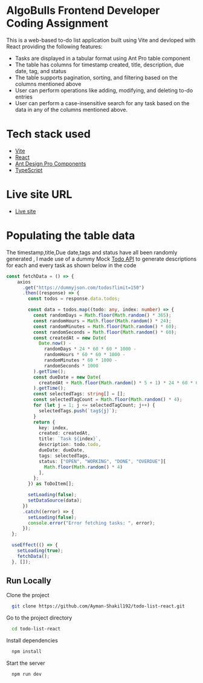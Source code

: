 
# AlgoBulls Frontend Developer Coding Assignment


This is a web-based to-do list application built using Vite and devloped with React providing  the following features:

* Tasks are displayed in a tabular format using Ant Pro table component
* The table has columns for timestamp created, title, description, due date, tag, and status
* The table supports pagination, sorting, and filtering based on the columns mentioned above
* User can perform operations like adding, modifying, and deleting to-do entries
* User can perform a case-insensitive search for any task based on the data in any of the columns mentioned above.

# Tech stack used

* [Vite](https://vitejs.dev/guide/)
* [React](https://react.dev/)
* [Ant Design Pro Components](https://procomponents.ant.design/en-US)
* [TypeScript](https://www.typescriptlang.org/)

# Live site URL

* [Live site](https://todo-list-react-ayman.netlify.app/)

# Populating the table data

The timestamp,title,Due date,tags and status have all been randomly generated , I made use of a dummy Mock [Todo API](https://dummyjson.com/docs/todos) to generate descriptions for each and every task as shown below in the code 

```typescript
const fetchData = () => {
    axios
      .get("https://dummyjson.com/todos?limit=150")
      .then((response) => {
        const todos = response.data.todos;

        const data = todos.map((todo: any, index: number) => {
          const randomDays = Math.floor(Math.random() * 365);
          const randomHours = Math.floor(Math.random() * 24);
          const randomMinutes = Math.floor(Math.random() * 60);
          const randomSeconds = Math.floor(Math.random() * 60);
          const createdAt = new Date(
            Date.now() -
              randomDays * 24 * 60 * 60 * 1000 -
              randomHours * 60 * 60 * 1000 -
              randomMinutes * 60 * 1000 -
              randomSeconds * 1000
          ).getTime();
          const dueDate = new Date(
            createdAt + Math.floor(Math.random() * 5 + 1) * 24 * 60 * 60 * 1000
          ).getTime();
          const selectedTags: string[] = [];
          const selectedTagCount = Math.floor(Math.random() * 4);
          for (let j = 1; j <= selectedTagCount; j++) {
            selectedTags.push(`tag${j}`);
          }
          return {
            key: index,
            created: createdAt,
            title: `Task ${index}`,
            description: todo.todo,
            dueDate: dueDate,
            tags: selectedTags,
            status: ["OPEN", "WORKING", "DONE", "OVERDUE"][
              Math.floor(Math.random() * 4)
            ],
          };
        }) as ToDoItem[];

        setLoading(false);
        setDataSource(data);
      })
      .catch((error) => {
        setLoading(false);
        console.error("Error fetching tasks: ", error);
      });
  };

  useEffect(() => {
    setLoading(true);
    fetchData();
  }, []);
```

## Run Locally

Clone the project

```bash
  git clone https://github.com/Ayman-Shakil192/todo-list-react.git
```

Go to the project directory

```bash
  cd todo-list-react
```

Install dependencies

```bash
  npm install
```

Start the server

```bash
  npm run dev
```
